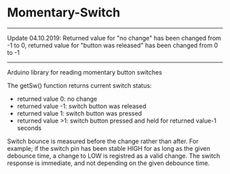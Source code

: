 # Momentary-Switch

***
Update 04.10.2019: 
Returned value for "no change" has been changed from -1 to 0, returned value for "button was released" has been changed from 0 to -1
***

Arduino library for reading momentary button switches

   The getSw() function returns current switch status:
   - returned value 0: no change
   - returned value -1: switch button was released
   - returned value 1: switch button was pressed
   - returned value >1: switch button pressed and held for returned value-1 seconds
   
   Switch bounce is measured before the change rather than after. For example; if the switch pin has been
   stable HIGH for as long as the given debounce time, a change to LOW is registred as a valid change.
   The switch response is immediate, and not depending on the given debounce time.

